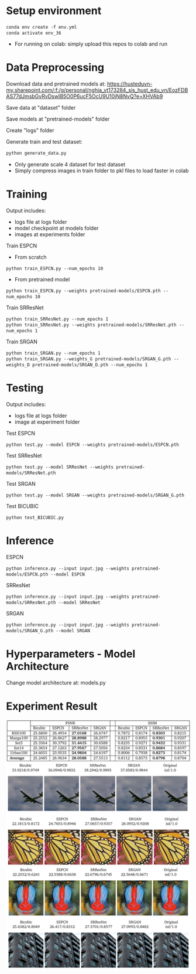 Setup environment
===
```
conda env create -f env.yml
conda activate env_36
```
- For running on colab: simply upload this repos to colab and run

Data Preprocessing
===
Download data and pretrained models at: https://husteduvn-my.sharepoint.com/:f:/g/personal/nghia_vt173284_sis_hust_edu_vn/EozFDBAS77dJmsbGvRvDswIB5O0P6ucF5OcU9U10jN8NvQ?e=XHVAb9

Save data at "dataset" folder

Save models at "pretrained-models" folder

Create "logs" folder

Generate train and test dataset:
```bash
python generate_data.py
```
- Only generate scale 4 dataset for test dataset
- Simply compress images in train folder to pkl files to load faster in colab

Training
===
Output includes:
- logs file at logs folder
- model checkpoint at models folder
- images at experiments folder

Train ESPCN
- From scratch
```
python train_ESPCN.py --num_epochs 10
```
- From pretrained model
```
python train_ESPCN.py --weights pretrained-models/ESPCN.pth --num_epochs 10
```
Train SRResNet

```
python train_SRResNet.py --num_epochs 1
python train_SRResNet.py --weights pretrained-models/SRResNet.pth --num_epochs 1
```
Train SRGAN
```
python train_SRGAN.py --num_epochs 1
python train_SRGAN.py --weights_G pretrained-models/SRGAN_G.pth --weights_D pretrained-models/SRGAN_D.pth --num_epochs 1
```
Testing
===
Output includes:
- logs file at logs folder
- image at experiment folder

Test ESPCN
```
python test.py --model ESPCN --weights pretrained-models/ESPCN.pth
```
Test SRResNet
```
python test.py --model SRResNet --weights pretrained-models/SRResNet.pth
```
Test SRGAN
```
python test.py --model SRGAN --weights pretrained-models/SRGAN_G.pth
```
Test BICUBIC
```
python test_BICUBIC.py
```
Inference
===
ESPCN
```
python inference.py --input input.jpg --weights pretrained-models/ESPCN.pth --model ESPCN
```
SRResNet
```
python inference.py --input input.jpg --weights pretrained-models/SRResNet.pth --model SRResNet
```
SRGAN
```
python inference.py --input input.jpg --weights pretrained-models/SRGAN_G.pth --model SRGAN
```
Hyperparameters - Model Architecture
===
Change model architecture at: models.py

Experiment Result
===
![alt text](images/result.png)
![alt text](images/1.png)
![alt text](images/2.png)
![alt text](images/3.png)
![alt text](images/4.png)
